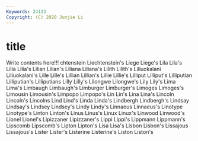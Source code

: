 ```yaml
---
Keywords: 24133
Copyright: (C) 2020 Junjie Li
---
```


# title

Write contents here!!!
chtenstein 
Liechtenstein's 
Liege 
Liege's 
Lila 
Lila's 
Lilia 
Lilia's
Lilian 
Lilian's 
Liliana 
Liliana's 
Lilith 
Lilith's 
Liliuokalani 
Liliuokalani's 
Lille 
Lille's
Lillian 
Lillian's 
Lillie 
Lillie's 
Lilliput 
Lilliput's 
Lilliputian 
Lilliputian's 
Lilliputians 
Lilly
Lilly's 
Lilongwe 
Lilongwe's 
Lily 
Lily's 
Lima 
Lima's 
Limbaugh 
Limbaugh's 
Limburger
Limburger's 
Limoges 
Limoges's 
Limousin 
Limousin's 
Limpopo 
Limpopo's 
Lin 
Lin's 
Lina
Lina's 
Lincoln 
Lincoln's 
Lincolns 
Lind 
Lind's 
Linda 
Linda's 
Lindbergh 
Lindbergh's
Lindsay 
Lindsay's 
Lindsey 
Lindsey's 
Lindy 
Lindy's 
Linnaeus 
Linnaeus's 
Linotype 
Linotype's
Linton 
Linton's 
Linus 
Linus's 
Linux 
Linux's 
Linwood 
Linwood's 
Lionel 
Lionel's
Lipizzaner 
Lipizzaner's 
Lippi 
Lippi's 
Lippmann 
Lippmann's 
Lipscomb 
Lipscomb's 
Lipton 
Lipton's
Lisa 
Lisa's 
Lisbon 
Lisbon's 
Lissajous 
Lissajous's 
Lister 
Lister's 
Listerine 
Listerine's
Liston 
Liston's 
